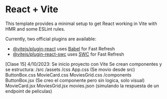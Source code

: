 # React + Vite

This template provides a minimal setup to get React working in Vite with HMR and some ESLint rules.

Currently, two official plugins are available:

- [@vitejs/plugin-react](https://github.com/vitejs/vite-plugin-react/blob/main/packages/plugin-react/README.md) uses [Babel](https://babeljs.io/) for Fast Refresh
- [@vitejs/plugin-react-swc](https://github.com/vitejs/vite-plugin-react-swc) uses [SWC](https://swc.rs/) for Fast Refresh

[Clase 15] 4/10/2023:
    Se inicio proyecto con Vite
    Se crean componentes y se estructura:
        /src
            /assets
                /css
                    App.css (Se movio desde src)
                    ButtonBox.css
                    MovieCard.css
                    MoviesGrid.css
            /components                
                ButtonBox.jsx (Se creo el componente pero sin logica, solo visual)
                MovieCard.jsx
                MoviesGrid.jsx
        movies.json (simulando la respuesta de un endpoint de peliculas)